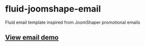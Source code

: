 # fluid-joomshape-email
Fluid email template inspired from JoomShaper promotional emails
## <a href="http://doudoufalta.com/works/emails/joomshap-template.html">View email demo</a>
